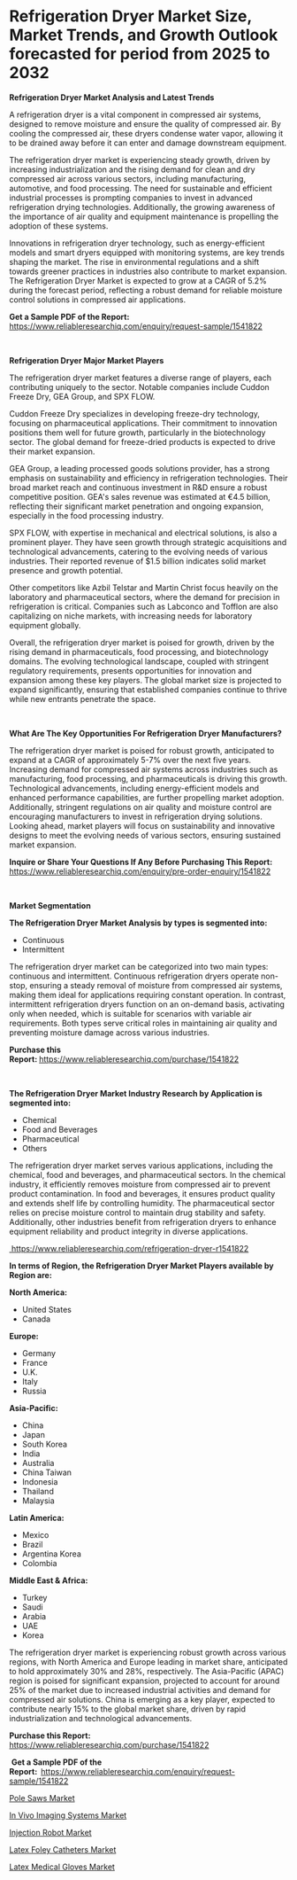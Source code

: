 <p><h1>Refrigeration Dryer Market Size, Market Trends, and Growth Outlook forecasted for period from 2025 to 2032</h1></p><p><strong>Refrigeration Dryer Market Analysis and Latest Trends</strong></p>
<p><p>A refrigeration dryer is a vital component in compressed air systems, designed to remove moisture and ensure the quality of compressed air. By cooling the compressed air, these dryers condense water vapor, allowing it to be drained away before it can enter and damage downstream equipment. </p><p>The refrigeration dryer market is experiencing steady growth, driven by increasing industrialization and the rising demand for clean and dry compressed air across various sectors, including manufacturing, automotive, and food processing. The need for sustainable and efficient industrial processes is prompting companies to invest in advanced refrigeration drying technologies. Additionally, the growing awareness of the importance of air quality and equipment maintenance is propelling the adoption of these systems.</p><p>Innovations in refrigeration dryer technology, such as energy-efficient models and smart dryers equipped with monitoring systems, are key trends shaping the market. The rise in environmental regulations and a shift towards greener practices in industries also contribute to market expansion. The Refrigeration Dryer Market is expected to grow at a CAGR of 5.2% during the forecast period, reflecting a robust demand for reliable moisture control solutions in compressed air applications.</p></p>
<p><strong>Get a Sample PDF of the Report:&nbsp;</strong> <a href="https://www.reliableresearchiq.com/enquiry/request-sample/1541822?utm_campaign=3071&utm_medium=2&utm_source=Github&utm_content=ia&utm_term=10042025&utm_id=refrigeration-dryer">https://www.reliableresearchiq.com/enquiry/request-sample/1541822</a></p>
<p>&nbsp;</p>
<p><strong>Refrigeration Dryer Major Market Players</strong></p>
<p><p>The refrigeration dryer market features a diverse range of players, each contributing uniquely to the sector. Notable companies include Cuddon Freeze Dry, GEA Group, and SPX FLOW. </p><p>Cuddon Freeze Dry specializes in developing freeze-dry technology, focusing on pharmaceutical applications. Their commitment to innovation positions them well for future growth, particularly in the biotechnology sector. The global demand for freeze-dried products is expected to drive their market expansion.</p><p>GEA Group, a leading processed goods solutions provider, has a strong emphasis on sustainability and efficiency in refrigeration technologies. Their broad market reach and continuous investment in R&D ensure a robust competitive position. GEA's sales revenue was estimated at €4.5 billion, reflecting their significant market penetration and ongoing expansion, especially in the food processing industry.</p><p>SPX FLOW, with expertise in mechanical and electrical solutions, is also a prominent player. They have seen growth through strategic acquisitions and technological advancements, catering to the evolving needs of various industries. Their reported revenue of $1.5 billion indicates solid market presence and growth potential.</p><p>Other competitors like Azbil Telstar and Martin Christ focus heavily on the laboratory and pharmaceutical sectors, where the demand for precision in refrigeration is critical. Companies such as Labconco and Tofflon are also capitalizing on niche markets, with increasing needs for laboratory equipment globally.</p><p>Overall, the refrigeration dryer market is poised for growth, driven by the rising demand in pharmaceuticals, food processing, and biotechnology domains. The evolving technological landscape, coupled with stringent regulatory requirements, presents opportunities for innovation and expansion among these key players. The global market size is projected to expand significantly, ensuring that established companies continue to thrive while new entrants penetrate the space.</p></p>
<p>&nbsp;</p>
<p><strong>What Are The Key Opportunities For Refrigeration Dryer Manufacturers?</strong></p>
<p><p>The refrigeration dryer market is poised for robust growth, anticipated to expand at a CAGR of approximately 5-7% over the next five years. Increasing demand for compressed air systems across industries such as manufacturing, food processing, and pharmaceuticals is driving this growth. Technological advancements, including energy-efficient models and enhanced performance capabilities, are further propelling market adoption. Additionally, stringent regulations on air quality and moisture control are encouraging manufacturers to invest in refrigeration drying solutions. Looking ahead, market players will focus on sustainability and innovative designs to meet the evolving needs of various sectors, ensuring sustained market expansion.</p></p>
<p><strong>Inquire or Share Your Questions If Any Before Purchasing This Report:</strong> <a href="https://www.reliableresearchiq.com/enquiry/pre-order-enquiry/1541822?utm_campaign=3071&utm_medium=2&utm_source=Github&utm_content=ia&utm_term=10042025&utm_id=refrigeration-dryer">https://www.reliableresearchiq.com/enquiry/pre-order-enquiry/1541822</a></p>
<p>&nbsp;</p>
<p><strong>Market Segmentation</strong></p>
<p><strong>The Refrigeration Dryer Market Analysis by types is segmented into:</strong></p>
<p><ul><li>Continuous</li><li>Intermittent</li></ul></p>
<p><p>The refrigeration dryer market can be categorized into two main types: continuous and intermittent. Continuous refrigeration dryers operate non-stop, ensuring a steady removal of moisture from compressed air systems, making them ideal for applications requiring constant operation. In contrast, intermittent refrigeration dryers function on an on-demand basis, activating only when needed, which is suitable for scenarios with variable air requirements. Both types serve critical roles in maintaining air quality and preventing moisture damage across various industries.</p></p>
<p><strong>Purchase this Report:&nbsp;</strong><a href="https://www.reliableresearchiq.com/purchase/1541822?utm_campaign=3071&utm_medium=2&utm_source=Github&utm_content=ia&utm_term=10042025&utm_id=refrigeration-dryer">https://www.reliableresearchiq.com/purchase/1541822</a></p>
<p>&nbsp;</p>
<p><strong>The Refrigeration Dryer Market Industry Research by Application is segmented into:</strong></p>
<p><ul><li>Chemical</li><li>Food and Beverages</li><li>Pharmaceutical</li><li>Others</li></ul></p>
<p><p>The refrigeration dryer market serves various applications, including the chemical, food and beverages, and pharmaceutical sectors. In the chemical industry, it efficiently removes moisture from compressed air to prevent product contamination. In food and beverages, it ensures product quality and extends shelf life by controlling humidity. The pharmaceutical sector relies on precise moisture control to maintain drug stability and safety. Additionally, other industries benefit from refrigeration dryers to enhance equipment reliability and product integrity in diverse applications.</p></p>
<p><a href="https://www.reliableresearchiq.com/refrigeration-dryer-r1541822?utm_campaign=3071&utm_medium=2&utm_source=Github&utm_content=ia&utm_term=10042025&utm_id=refrigeration-dryer">&nbsp;https://www.reliableresearchiq.com/refrigeration-dryer-r1541822</a></p>
<p><strong>In terms of Region, the Refrigeration Dryer Market Players available by Region are:</strong></p>
<p>
    <p> <strong> North America: </strong>
        <ul>
            <li>United States</li>
            <li>Canada</li>
        </ul>
        </p> 
    <p> <strong> Europe: </strong>
        <ul>
            <li>Germany</li>
            <li>France</li>
            <li>U.K.</li>
            <li>Italy</li>
            <li>Russia</li>
        </ul>
        </p> 
    <p> <strong> Asia-Pacific: </strong>
        <ul>
            <li>China</li>
            <li>Japan</li>
            <li>South Korea</li>
            <li>India</li>
            <li>Australia</li>
            <li>China Taiwan</li>
            <li>Indonesia</li>
            <li>Thailand</li>
            <li>Malaysia</li>
        </ul>
        </p> 
    <p> <strong> Latin America: </strong>
        <ul>
            <li>Mexico</li>
            <li>Brazil</li>
            <li>Argentina Korea</li>
            <li>Colombia</li>
        </ul>
        </p> 
    <p> <strong> Middle East & Africa: </strong>
        <ul>
            <li>Turkey</li>
            <li>Saudi</li>
            <li>Arabia</li>
            <li>UAE</li>
            <li>Korea</li>
        </ul>
    </p>
    </p>
<p><p>The refrigeration dryer market is experiencing robust growth across various regions, with North America and Europe leading in market share, anticipated to hold approximately 30% and 28%, respectively. The Asia-Pacific (APAC) region is poised for significant expansion, projected to account for around 25% of the market due to increased industrial activities and demand for compressed air solutions. China is emerging as a key player, expected to contribute nearly 15% to the global market share, driven by rapid industrialization and technological advancements.</p></p>
<p><strong>Purchase this Report: </strong><a href="https://www.reliableresearchiq.com/purchase/1541822?utm_campaign=3071&utm_medium=2&utm_source=Github&utm_content=ia&utm_term=10042025&utm_id=refrigeration-dryer">https://www.reliableresearchiq.com/purchase/1541822</a></p>
<p>&nbsp;<strong>Get a Sample PDF of the Report:&nbsp;&nbsp;</strong><a href="https://www.reliableresearchiq.com/enquiry/request-sample/1541822?utm_campaign=3071&utm_medium=2&utm_source=Github&utm_content=ia&utm_term=10042025&utm_id=refrigeration-dryer">https://www.reliableresearchiq.com/enquiry/request-sample/1541822</a></p>
<p><strong></strong></p>
<p><p><a href="https://github.com/haimamuirev8/Market-Research-Report-List-1/blob/main/pole-saws-market.md?utm_campaign=3071&utm_medium=2&utm_source=Github&utm_content=ia&utm_term=10042025&utm_id=refrigeration-dryer">Pole Saws Market</a></p><p><a href="https://www.linkedin.com/pulse/future-growth-vivo-imaging-systems-market-projected-88-kbqtf?utm_campaign=3071&utm_medium=2&utm_source=Github&utm_content=ia&utm_term=10042025&utm_id=refrigeration-dryer">In Vivo Imaging Systems Market</a></p><p><a href="https://www.linkedin.com/pulse/evaluating-injection-robot-market-current-trends-future-nntmf?utm_campaign=3071&utm_medium=2&utm_source=Github&utm_content=ia&utm_term=10042025&utm_id=refrigeration-dryer">Injection Robot Market</a></p><p><a href="https://www.linkedin.com/pulse/latest-trends-latex-foley-catheters-market-strong-growth-competition-qvr2f?utm_campaign=3071&utm_medium=2&utm_source=Github&utm_content=ia&utm_term=10042025&utm_id=refrigeration-dryer">Latex Foley Catheters Market</a></p><p><a href="https://www.linkedin.com/pulse/detailed-examination-latex-medical-gloves-market-macro-overview-6q8sf?utm_campaign=3071&utm_medium=2&utm_source=Github&utm_content=ia&utm_term=10042025&utm_id=refrigeration-dryer">Latex Medical Gloves Market</a></p></p>